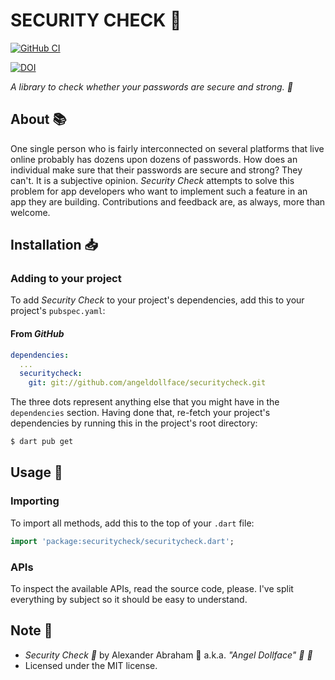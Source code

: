 # SECURITY CHECK :key:

[![GitHub CI](https://github.com/angeldollface/securitycheck/actions/workflows/dart.yml/badge.svg)](https://github.com/angeldollface/securitycheck/actions)

[![DOI](https://zenodo.org/badge/DOI/10.5281/zenodo.4762761.svg)](https://doi.org/10.5281/zenodo.4762761)

*A library to check whether your passwords are secure and strong. :key:* 

## About :books:

One single person who is fairly interconnected on several platforms that live online probably has dozens upon dozens of passwords. How does an individual make sure that their passwords are secure and strong? They can't. It is a subjective
opinion. *Security Check* attempts to solve this problem for app developers who want to implement such a feature in an app
they are building. Contributions and feedback are, as always, more than welcome.

## Installation :inbox_tray:

### Adding to your project

To add *Security Check* to your project's dependencies, add this to your project's `pubspec.yaml`:

#### From *GitHub*

```YAML
dependencies:
  ...
  securitycheck:
    git: git://github.com/angeldollface/securitycheck.git
```

The three dots represent anything else that you might have in the `dependencies` section.
Having done that, re-fetch your project's dependencies by running this in the project's root directory:

```bash
$ dart pub get
```

## Usage :hammer:

### Importing

To import all methods, add this to the top of your `.dart` file:

```dart
import 'package:securitycheck/securitycheck.dart';
```

### APIs

To inspect the available APIs, read the source code, please. I've split everything by subject so it should be easy to understand.

## Note :scroll:

- *Security Check :key:* by Alexander Abraham :black_heart: a.k.a. *"Angel Dollface" :dolls: :ribbon:*
- Licensed under the MIT license.
